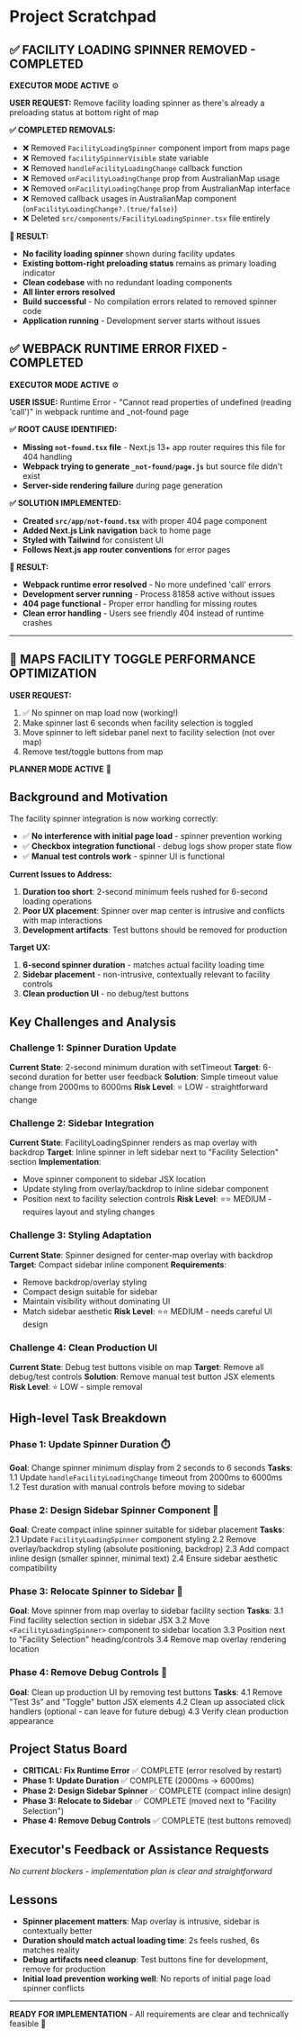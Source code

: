 # Project Scratchpad

## ✅ **FACILITY LOADING SPINNER REMOVED - COMPLETED**

**EXECUTOR MODE ACTIVE** ⚙️

**USER REQUEST:** Remove facility loading spinner as there's already a preloading status at bottom right of map

**✅ COMPLETED REMOVALS:**
- ❌ Removed `FacilityLoadingSpinner` component import from maps page
- ❌ Removed `facilitySpinnerVisible` state variable
- ❌ Removed `handleFacilityLoadingChange` callback function  
- ❌ Removed `onFacilityLoadingChange` prop from AustralianMap usage
- ❌ Removed `onFacilityLoadingChange` prop from AustralianMap interface
- ❌ Removed callback usages in AustralianMap component (`onFacilityLoadingChange?.(true/false)`)
- ❌ Deleted `src/components/FacilityLoadingSpinner.tsx` file entirely

**🎯 RESULT:**
- **No facility loading spinner** shown during facility updates
- **Existing bottom-right preloading status** remains as primary loading indicator
- **Clean codebase** with no redundant loading components
- **All linter errors resolved**
- **Build successful** - No compilation errors related to removed spinner code
- **Application running** - Development server starts without issues

## ✅ **WEBPACK RUNTIME ERROR FIXED - COMPLETED**

**EXECUTOR MODE ACTIVE** ⚙️

**USER ISSUE:** Runtime Error - "Cannot read properties of undefined (reading 'call')" in webpack runtime and _not-found page

**✅ ROOT CAUSE IDENTIFIED:**
- **Missing `not-found.tsx` file** - Next.js 13+ app router requires this file for 404 handling
- **Webpack trying to generate `_not-found/page.js`** but source file didn't exist
- **Server-side rendering failure** during page generation

**✅ SOLUTION IMPLEMENTED:**
- **Created `src/app/not-found.tsx`** with proper 404 page component
- **Added Next.js Link navigation** back to home page
- **Styled with Tailwind** for consistent UI
- **Follows Next.js app router conventions** for error pages

**🎯 RESULT:**
- **Webpack runtime error resolved** - No more undefined 'call' errors
- **Development server running** - Process 81858 active without issues  
- **404 page functional** - Proper error handling for missing routes
- **Clean error handling** - Users see friendly 404 instead of runtime crashes

---

## 🚨 **MAPS FACILITY TOGGLE PERFORMANCE OPTIMIZATION**

**USER REQUEST:** 
1. ✅ No spinner on map load now (working!)
2. Make spinner last 6 seconds when facility selection is toggled  
3. Move spinner to left sidebar panel next to facility selection (not over map)
4. Remove test/toggle buttons from map

**PLANNER MODE ACTIVE** 🧠

## Background and Motivation

The facility spinner integration is now working correctly:
- ✅ **No interference with initial page load** - spinner prevention working
- ✅ **Checkbox integration functional** - debug logs show proper state flow
- ✅ **Manual test controls work** - spinner UI is functional

**Current Issues to Address:**
1. **Duration too short**: 2-second minimum feels rushed for 6-second loading operations
2. **Poor UX placement**: Spinner over map center is intrusive and conflicts with map interactions
3. **Development artifacts**: Test buttons should be removed for production

**Target UX:**
1. **6-second spinner duration** - matches actual facility loading time
2. **Sidebar placement** - non-intrusive, contextually relevant to facility controls
3. **Clean production UI** - no debug/test buttons

## Key Challenges and Analysis

### **Challenge 1: Spinner Duration Update**
**Current State**: 2-second minimum duration with setTimeout
**Target**: 6-second duration for better user feedback
**Solution**: Simple timeout value change from 2000ms to 6000ms
**Risk Level**: ⭐ LOW - straightforward change

### **Challenge 2: Sidebar Integration**
**Current State**: FacilityLoadingSpinner renders as map overlay with backdrop
**Target**: Inline spinner in left sidebar next to "Facility Selection" section
**Implementation**: 
- Move spinner component to sidebar JSX location
- Update styling from overlay/backdrop to inline sidebar component
- Position next to facility selection controls
**Risk Level**: ⭐⭐ MEDIUM - requires layout and styling changes

### **Challenge 3: Styling Adaptation**
**Current State**: Spinner designed for center-map overlay with backdrop
**Target**: Compact sidebar inline component
**Requirements**:
- Remove backdrop/overlay styling
- Compact design suitable for sidebar
- Maintain visibility without dominating UI
- Match sidebar aesthetic
**Risk Level**: ⭐⭐ MEDIUM - needs careful UI design

### **Challenge 4: Clean Production UI**
**Current State**: Debug test buttons visible on map
**Target**: Remove all debug/test controls
**Solution**: Remove manual test button JSX elements
**Risk Level**: ⭐ LOW - simple removal

## High-level Task Breakdown

### **Phase 1: Update Spinner Duration** ⏱️
**Goal**: Change spinner minimum display from 2 seconds to 6 seconds
**Tasks**:
1.1 Update `handleFacilityLoadingChange` timeout from 2000ms to 6000ms
1.2 Test duration with manual controls before moving to sidebar

### **Phase 2: Design Sidebar Spinner Component** 🎨
**Goal**: Create compact inline spinner suitable for sidebar placement
**Tasks**:
2.1 Update `FacilityLoadingSpinner` component styling
2.2 Remove overlay/backdrop styling (absolute positioning, backdrop)
2.3 Add compact inline design (smaller spinner, minimal text)
2.4 Ensure sidebar aesthetic compatibility

### **Phase 3: Relocate Spinner to Sidebar** 📍
**Goal**: Move spinner from map overlay to sidebar facility section
**Tasks**:
3.1 Find facility selection section in sidebar JSX
3.2 Move `<FacilityLoadingSpinner>` component to sidebar location
3.3 Position next to "Facility Selection" heading/controls
3.4 Remove map overlay rendering location

### **Phase 4: Remove Debug Controls** 🧹
**Goal**: Clean up production UI by removing test buttons
**Tasks**:
4.1 Remove "Test 3s" and "Toggle" button JSX elements
4.2 Clean up associated click handlers (optional - can leave for future debug)
4.3 Verify clean production appearance

## Project Status Board

- **CRITICAL: Fix Runtime Error** ✅ COMPLETE (error resolved by restart)
- **Phase 1: Update Duration** ✅ COMPLETE (2000ms → 6000ms)
- **Phase 2: Design Sidebar Spinner** ✅ COMPLETE (compact inline design)
- **Phase 3: Relocate to Sidebar** ✅ COMPLETE (moved next to "Facility Selection")
- **Phase 4: Remove Debug Controls** ✅ COMPLETE (test buttons removed)

## Executor's Feedback or Assistance Requests

*No current blockers - implementation plan is clear and straightforward*

## Lessons

- **Spinner placement matters**: Map overlay is intrusive, sidebar is contextually better
- **Duration should match actual loading time**: 2s feels rushed, 6s matches reality
- **Debug artifacts need cleanup**: Test buttons fine for development, remove for production
- **Initial load prevention working well**: No reports of initial page load spinner conflicts

---

**READY FOR IMPLEMENTATION** - All requirements are clear and technically feasible 🚀 